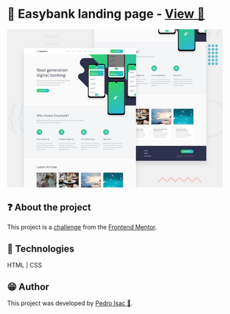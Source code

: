 # 🏦 Easybank landing page - [View 🔗](https://pedro-isacss.github.io/projects/frontend/easy-bank/index.html)
![Easy Bank](./design/desktop-preview.jpg)

## ❓ About the project
This project is a [challenge](https://www.frontendmentor.io/challenges/easybank-landing-page-WaUhkoDN) from the [Frontend Mentor](https://www.frontendmentor.io/).

## 🧱 Technologies
HTML | CSS

## 😁 Author
This project was developed by [Pedro Isac 🔗](https://pedro-isacss.github.io/).
